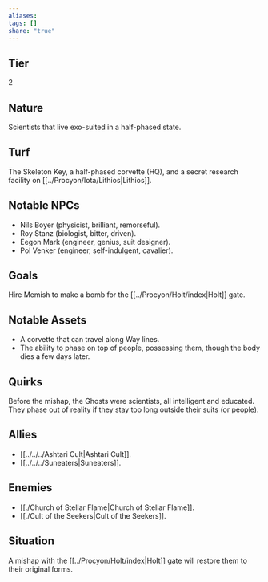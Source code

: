 ```yaml
---
aliases: 
tags: []
share: "true"
---
```

## Tier

2

## Nature

Scientists that live exo-suited in a half-phased state.

## Turf

The Skeleton Key, a half-phased corvette (HQ), and a secret research facility on [[../Procyon/Iota/Lithios|Lithios]].

## Notable NPCs

- Nils Boyer (physicist, brilliant, remorseful).
- Roy Stanz (biologist, bitter, driven).
- Eegon Mark (engineer, genius, suit designer).
- Pol Venker (engineer, self-indulgent, cavalier).


## Goals

Hire Memish to make a bomb for the [[../Procyon/Holt/index|Holt]] gate.

## Notable Assets

- A corvette that can travel along Way lines.
- The ability to phase on top of people, possessing them, though the body dies a few days later.


## Quirks

Before the mishap, the Ghosts were scientists, all intelligent and educated. They phase out of reality if they stay too long outside their suits (or people).

## Allies

- [[../../../Ashtari Cult|Ashtari Cult]].
- [[../../../Suneaters|Suneaters]].


## Enemies

- [[./Church of Stellar Flame|Church of Stellar Flame]].
- [[./Cult of the Seekers|Cult of the Seekers]].


## Situation

A mishap with the [[../Procyon/Holt/index|Holt]] gate will restore them to their original forms.
